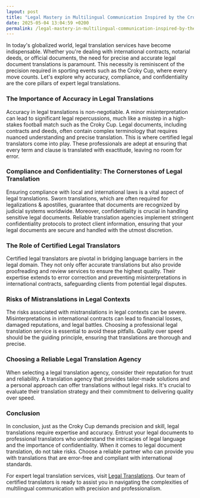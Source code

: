 ```yaml
---
layout: post
title: "Legal Mastery in Multilingual Communication Inspired by the Croky Cup"
date: 2025-05-04 13:04:59 +0200
permalink: /legal-mastery-in-multilingual-communication-inspired-by-the-croky-cup/
---
```



In today's globalized world, legal translation services have become indispensable. Whether you're dealing with international contracts, notarial deeds, or official documents, the need for precise and accurate legal document translations is paramount. This necessity is reminiscent of the precision required in sporting events such as the Croky Cup, where every move counts. Let's explore why accuracy, compliance, and confidentiality are the core pillars of expert legal translations.

### The Importance of Accuracy in Legal Translations

Accuracy in legal translations is non-negotiable. A minor misinterpretation can lead to significant legal repercussions, much like a misstep in a high-stakes football match such as the Croky Cup. Legal documents, including contracts and deeds, often contain complex terminology that requires nuanced understanding and precise translation. This is where certified legal translators come into play. These professionals are adept at ensuring that every term and clause is translated with exactitude, leaving no room for error.

### Compliance and Confidentiality: The Cornerstones of Legal Translation

Ensuring compliance with local and international laws is a vital aspect of legal translations. Sworn translations, which are often required for legalizations & apostilles, guarantee that documents are recognized by judicial systems worldwide. Moreover, confidentiality is crucial in handling sensitive legal documents. Reliable translation agencies implement stringent confidentiality protocols to protect client information, ensuring that your legal documents are secure and handled with the utmost discretion.

### The Role of Certified Legal Translators

Certified legal translators are pivotal in bridging language barriers in the legal domain. They not only offer accurate translations but also provide proofreading and review services to ensure the highest quality. Their expertise extends to error correction and preventing misinterpretations in international contracts, safeguarding clients from potential legal disputes.

### Risks of Mistranslations in Legal Contexts

The risks associated with mistranslations in legal contexts can be severe. Misinterpretations in international contracts can lead to financial losses, damaged reputations, and legal battles. Choosing a professional legal translation service is essential to avoid these pitfalls. Quality over speed should be the guiding principle, ensuring that translations are thorough and precise.

### Choosing a Reliable Legal Translation Agency

When selecting a legal translation agency, consider their reputation for trust and reliability. A translation agency that provides tailor-made solutions and a personal approach can offer translations without legal risks. It's crucial to evaluate their translation strategy and their commitment to delivering quality over speed.

### Conclusion

In conclusion, just as the Croky Cup demands precision and skill, legal translations require expertise and accuracy. Entrust your legal documents to professional translators who understand the intricacies of legal language and the importance of confidentiality. When it comes to legal document translation, do not take risks. Choose a reliable partner who can provide you with translations that are error-free and compliant with international standards.

For expert legal translation services, visit [Legal Translations](https://www.legaltranslations.be/). Our team of certified translators is ready to assist you in navigating the complexities of multilingual communication with precision and professionalism.